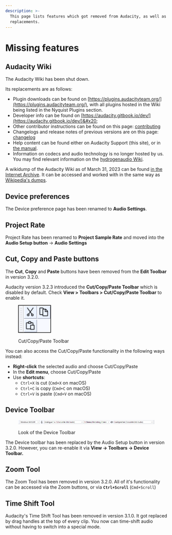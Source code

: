 ```yaml
---
description: >-
  This page lists features which got removed from Audacity, as well as their
  replacements.
---
```


# Missing features

## Audacity Wiki

The Audacity Wiki has been shut down.

Its replacements are as follows:

* Plugin downloads can be found on [https://plugins.audacityteam.org/](https://plugins.audacityteam.org/), with all plugins hosted in the Wiki being listed in the Nyquist Plugins section.&#x20;
* Developer info can be found on [https://audacity.gitbook.io/dev/](https://audacity.gitbook.io/dev/)&#x20;
* Other contributor instructions can be found on this page: [contributing](../community/contributing/ "mention")
* Changelogs and release notes of previous versions are on this page: [changelog](../additional-resources/changelog/ "mention")
* Help content can be found either on Audacity Support (this site), or in [the manual](https://manual.audacityteam.org/).&#x20;
* Information on codecs and audio technology is no longer hosted by us. You may find relevant information on the [hydrogenaudio Wiki](https://wiki.hydrogenaud.io/).

A wikidump of the Audacity Wiki as of March 31, 2023 can be found [in the Internet Archive](https://archive.org/details/audacity-wiki). It can be accessed and worked with in the same way as [Wikipedia's dumps](https://meta.wikimedia.org/wiki/Data\_dumps).&#x20;

## Device preferences

The Device preference page has been renamed to **Audio Settings**.

## Project Rate

Project Rate has been renamed to **Project Sample Rate** and moved into the **Audio Setup button** -> **Audio Settings**

## Cut, Copy and Paste buttons

The **Cut**, **Copy** and **Paste** buttons have been removed from the **Edit Toolbar** in version 3.2.0.

Audacity version 3.2.3 introduced the **Cut/Copy/Paste Toolbar** which is disabled by default.  Check **View > Toolbars > Cut/Copy/Paste Toolbar** to enable it.

<figure><img src="../.gitbook/assets/cutcopypaste.png" alt=""><figcaption><p>Cut/Copy/Paste Toolbar</p></figcaption></figure>

You can also access the Cut/Copy/Paste functionality in the following ways instead:

* **Right-click** the selected audio and choose Cut/Copy/Paste
* In the **Edit menu**, choose Cut/Copy/Paste
* Use **shortcuts**:&#x20;
  * `Ctrl+X` is cut (`Cmd+X` on macOS)
  * `Ctrl+C` is copy (`Cmd+C` on macOS)
  * `Ctrl+V` is paste (`Cmd+V` on macOS)

## Device Toolbar

<figure><img src="../.gitbook/assets/image (1).png" alt=""><figcaption><p>Look of the Device Toolbar</p></figcaption></figure>

The Device toolbar has been replaced by the Audio Setup button in version 3.2.0. However, you can re-enable it via **View -> Toolbars -> Device Toolbar.**

## Zoom Tool

The Zoom Tool has been removed in version 3.2.0. All of it's functionality can be accessed via the Zoom buttons, or via **`Ctrl+Scroll`** (`Cmd+Scroll`)

## Time Shift Tool

Audacity's Time Shift Tool has been removed in version 3.1.0. It got replaced by drag handles at the top of every clip. You now can time-shift audio without having to switch into a special mode.&#x20;
